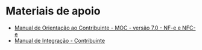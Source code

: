# Materiais de apoio

- [Manual de Orientação ao Contribuinte - MOC - versão 7.0 - NF-e e NFC-e](https://www.nfe.fazenda.gov.br/portal/exibirArquivo.aspx?conteudo=5pZysswpAsg=)
- [Manual de Integração - Contribuinte](https://www.nfe.fazenda.gov.br/portal/exibirArquivo.aspx?conteudo=zxlLdxB/oYA=)
